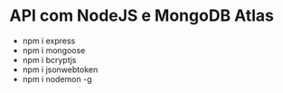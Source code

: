 # API com NodeJS e MongoDB Atlas

-   npm i express
-   npm i mongoose
-   npm i bcryptjs
-   npm i jsonwebtoken
-   npm i nodemon -g
